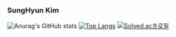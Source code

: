 ### SungHyun Kim

<!--
**SungHyun627/SungHyun627** is a ✨ _special_ ✨ repository because its `README.md` (this file) appears on your GitHub profile.

Here are some ideas to get you started:

- 🔭 I’m currently working on ...
- 🌱 I’m currently learning ...
- 👯 I’m looking to collaborate on ...
- 🤔 I’m looking for help with ...
- 💬 Ask me about ...
- 📫 How to reach me: ...
- 😄 Pronouns: ...
- ⚡ Fun fact: ...
-->
![Anurag's GitHub stats](https://github-readme-stats.vercel.app/api?username=SungHyun627&theme=react&show_icons=true)
[![Top Langs](https://github-readme-stats.vercel.app/api/top-langs/?username=SungHyun627&layout=compact)](https://github.com/anuraghazra/github-readme-stats)
[![Solved.ac프로필](http://mazassumnida.wtf/api/mini/generate_badge?boj={kksscc4})](https://solved.ac/{kksscc4})
